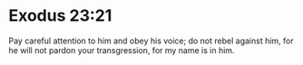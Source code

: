 # Exodus 23:21

Pay careful attention to him and obey his voice; do not rebel against him, for he will not pardon your transgression, for my name is in him.
